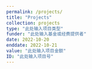 ```yaml
---
permalink: /projects/
title: "Projects"
collection: projects
type: "此处输入项目类型"
funder: "此处输入基金或经费提供者"
date: 2022-10-20
enddate: 2022-10-21
value: "此处输入项目金额"
ID: "此处输入项目号"
---
```

